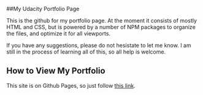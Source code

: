 ##My Udacity Portfolio Page

This is the github for my portfolio page. At the moment it consists of mostly HTML and CSS, but is powered by a number of NPM packages to organize the files, and optimize it for all viewports.

If you have any suggestions, please do not hesistate to let me know. I am still in the process of learning all of this, so all help is welcome.

## How to View My Portfolio

This site is on Github Pages, so just follow [this link](
https://nickvallee.github.io/udacity-portfolio-page/).